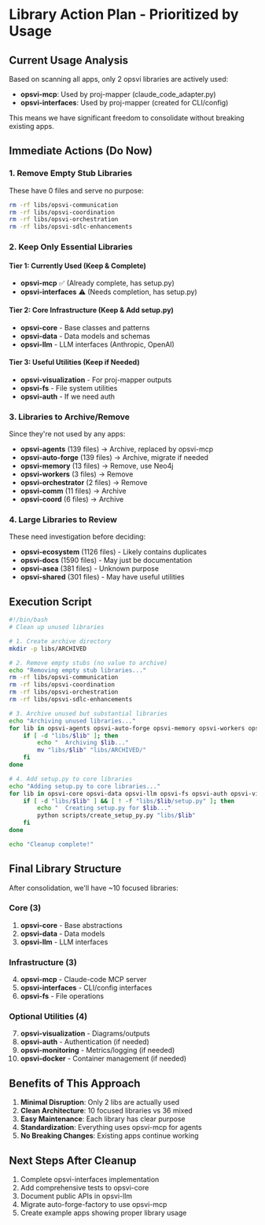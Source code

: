 # Library Action Plan - Prioritized by Usage

## Current Usage Analysis

Based on scanning all apps, only 2 opsvi libraries are actively used:
- **opsvi-mcp**: Used by proj-mapper (claude_code_adapter.py)
- **opsvi-interfaces**: Used by proj-mapper (created for CLI/config)

This means we have significant freedom to consolidate without breaking existing apps.

## Immediate Actions (Do Now)

### 1. Remove Empty Stub Libraries
These have 0 files and serve no purpose:
```bash
rm -rf libs/opsvi-communication
rm -rf libs/opsvi-coordination
rm -rf libs/opsvi-orchestration
rm -rf libs/opsvi-sdlc-enhancements
```

### 2. Keep Only Essential Libraries

#### Tier 1: Currently Used (Keep & Complete)
- **opsvi-mcp** ✅ (Already complete, has setup.py)
- **opsvi-interfaces** ⚠️ (Needs completion, has setup.py)

#### Tier 2: Core Infrastructure (Keep & Add setup.py)
- **opsvi-core** - Base classes and patterns
- **opsvi-data** - Data models and schemas
- **opsvi-llm** - LLM interfaces (Anthropic, OpenAI)

#### Tier 3: Useful Utilities (Keep if Needed)
- **opsvi-visualization** - For proj-mapper outputs
- **opsvi-fs** - File system utilities
- **opsvi-auth** - If we need auth

### 3. Libraries to Archive/Remove

Since they're not used by any apps:
- **opsvi-agents** (139 files) → Archive, replaced by opsvi-mcp
- **opsvi-auto-forge** (139 files) → Archive, migrate if needed
- **opsvi-memory** (13 files) → Remove, use Neo4j
- **opsvi-workers** (3 files) → Remove
- **opsvi-orchestrator** (2 files) → Remove
- **opsvi-comm** (11 files) → Archive
- **opsvi-coord** (6 files) → Archive

### 4. Large Libraries to Review

These need investigation before deciding:
- **opsvi-ecosystem** (1126 files) - Likely contains duplicates
- **opsvi-docs** (1590 files) - May just be documentation
- **opsvi-asea** (381 files) - Unknown purpose
- **opsvi-shared** (301 files) - May have useful utilities

## Execution Script

```bash
#!/bin/bash
# Clean up unused libraries

# 1. Create archive directory
mkdir -p libs/ARCHIVED

# 2. Remove empty stubs (no value to archive)
echo "Removing empty stub libraries..."
rm -rf libs/opsvi-communication
rm -rf libs/opsvi-coordination
rm -rf libs/opsvi-orchestration
rm -rf libs/opsvi-sdlc-enhancements

# 3. Archive unused but substantial libraries
echo "Archiving unused libraries..."
for lib in opsvi-agents opsvi-auto-forge opsvi-memory opsvi-workers opsvi-orchestrator opsvi-comm opsvi-coord; do
    if [ -d "libs/$lib" ]; then
        echo "  Archiving $lib..."
        mv "libs/$lib" "libs/ARCHIVED/"
    fi
done

# 4. Add setup.py to core libraries
echo "Adding setup.py to core libraries..."
for lib in opsvi-core opsvi-data opsvi-llm opsvi-fs opsvi-auth opsvi-visualization; do
    if [ -d "libs/$lib" ] && [ ! -f "libs/$lib/setup.py" ]; then
        echo "  Creating setup.py for $lib..."
        python scripts/create_setup_py.py "libs/$lib"
    fi
done

echo "Cleanup complete!"
```

## Final Library Structure

After consolidation, we'll have ~10 focused libraries:

### Core (3)
1. **opsvi-core** - Base abstractions
2. **opsvi-data** - Data models
3. **opsvi-llm** - LLM interfaces

### Infrastructure (3)
4. **opsvi-mcp** - Claude-code MCP server
5. **opsvi-interfaces** - CLI/config interfaces
6. **opsvi-fs** - File operations

### Optional Utilities (4)
7. **opsvi-visualization** - Diagrams/outputs
8. **opsvi-auth** - Authentication (if needed)
9. **opsvi-monitoring** - Metrics/logging (if needed)
10. **opsvi-docker** - Container management (if needed)

## Benefits of This Approach

1. **Minimal Disruption**: Only 2 libs are actually used
2. **Clean Architecture**: 10 focused libraries vs 36 mixed
3. **Easy Maintenance**: Each library has clear purpose
4. **Standardization**: Everything uses opsvi-mcp for agents
5. **No Breaking Changes**: Existing apps continue working

## Next Steps After Cleanup

1. Complete opsvi-interfaces implementation
2. Add comprehensive tests to opsvi-core
3. Document public APIs in opsvi-llm
4. Migrate auto-forge-factory to use opsvi-mcp
5. Create example apps showing proper library usage
